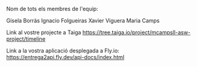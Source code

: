 Nom de tots els membres de l'equip:

Gisela Borràs
Ignacio Folgueiras
Xavier Viguera
Maria Camps

Link al vostre projecte a Taiga
https://tree.taiga.io/project/mcampsll-asw-project/timeline

Link a la vostra aplicació desplegada a Fly.io: https://entrega2api.fly.dev/api-docs/index.html

